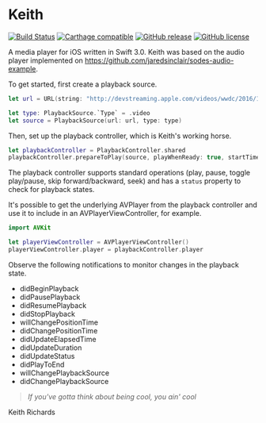 # Keith

[![Build Status](https://travis-ci.org/Movile/Keith.svg?branch=master)](https://travis-ci.org/Movile/Keith)
[![Carthage compatible](https://img.shields.io/badge/Carthage-compatible-4BC51D.svg?style=flat)](https://github.com/Carthage/Carthage)
[![GitHub release](https://img.shields.io/github/tag/movile/keith.svg)](https://github.com/Movile/Keith/releases)
[![GitHub license](https://img.shields.io/badge/license-MIT-lightgrey.svg)](https://raw.githubusercontent.com/Movile/Keith/master/LICENSE.md)


A media player for iOS written in Swift 3.0. Keith was based on the audio player implemented on https://github.com/jaredsinclair/sodes-audio-example.


To get started, first create a playback source.
```swift
let url = URL(string: "http://devstreaming.apple.com/videos/wwdc/2016/102w0bsn0ge83qfv7za/102/hls_vod_mvp.m3u8")!

let type: PlaybackSource.`Type` = .video
let source = PlaybackSource(url: url, type: type)
```

Then, set up the playback controller, which is Keith's working horse.
```swift
let playbackController = PlaybackController.shared
playbackController.prepareToPlay(source, playWhenReady: true, startTime: 0.0)
```

The playback controller supports standard operations (play, pause, toggle play/pause, skip forward/backward, seek) and has a `status` property to check for playback states.

It's possible to get the underlying AVPlayer from the playback controller and use it to include in an AVPlayerViewController, for example.
```swift
import AVKit

let playerViewController = AVPlayerViewController()
playerViewController.player = playbackController.player
```

Observe the following notifications to monitor changes in the playback state.
- didBeginPlayback
- didPausePlayback
- didResumePlayback
- didStopPlayback
- willChangePositionTime
- didChangePositionTime
- didUpdateElapsedTime
- didUpdateDuration
- didUpdateStatus
- didPlayToEnd   
- willChangePlaybackSource
- didChangePlaybackSource


> *If you've gotta think about being cool, you ain' cool*
>
Keith Richards
